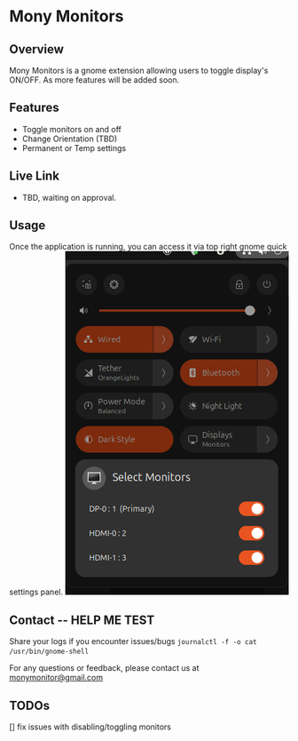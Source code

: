 # Mony Monitors

## Overview

Mony Monitors is a gnome extension allowing users to toggle display's ON/OFF. As more features will be added soon.

## Features

- Toggle monitors on and off
- Change Orientation (TBD)
- Permanent or Temp settings

## Live Link

- TBD, waiting on approval.

## Usage

Once the application is running, you can access it via top right gnome quick settings panel.
![Mony Monitors Screenshot](images/mony-monitors-screenshot.png)

## Contact -- HELP ME TEST

Share your logs if you encounter issues/bugs
`journalctl -f -o cat /usr/bin/gnome-shell`

For any questions or feedback, please contact us at monymonitor@gmail.com

## TODOs

[] fix issues with disabling/toggling monitors
